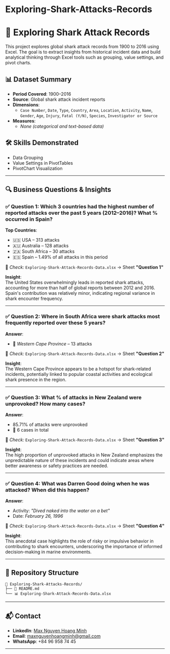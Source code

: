 # Exploring-Shark-Attacks-Records

# 🦈 Exploring Shark Attack Records

This project explores global shark attack records from 1900 to 2016 using Excel. The goal is to extract insights from historical incident data and build analytical thinking through Excel tools such as grouping, value settings, and pivot charts.

## 📊 Dataset Summary

- **Period Covered**: 1900–2016  
- **Source**: Global shark attack incident reports  
- **Dimensions**:
  - `Case Number`, `Date`, `Type`, `Country`, `Area`, `Location`, `Activity`, `Name`, `Gender`, `Age`, `Injury`, `Fatal (Y/N)`, `Species`, `Investigator or Source`
- **Measures**:
  - *None (categorical and text-based data)*

## 🛠 Skills Demonstrated

- Data Grouping
- Value Settings in PivotTables
- PivotChart Visualization

---

## 🔍 Business Questions & Insights

### ✅ Question 1: Which 3 countries had the highest number of reported attacks over the past 5 years (2012–2016)? What % occurred in Spain?

**Top Countries**:
- 🇺🇸 USA – 313 attacks  
- 🇦🇺 Australia – 128 attacks  
- 🇿🇦 South Africa – 30 attacks  
- 🇪🇸 Spain – 1.49% of all attacks in this period

📄 *Check:* `Exploring-Shark-Attack-Records-Data.xlsx` → Sheet **"Question 1"**

**Insight**:  
The United States overwhelmingly leads in reported shark attacks, accounting for more than half of global reports between 2012 and 2016. Spain's contribution was relatively minor, indicating regional variance in shark encounter frequency.

---

### ✅ Question 2: Where in South Africa were shark attacks most frequently reported over these 5 years?

**Answer**:  
- 📍 *Western Cape Province* – 13 attacks

📄 *Check:* `Exploring-Shark-Attack-Records-Data.xlsx` → Sheet **"Question 2"**

**Insight**:  
The Western Cape Province appears to be a hotspot for shark-related incidents, potentially linked to popular coastal activities and ecological shark presence in the region.

---

### ✅ Question 3: What % of attacks in New Zealand were unprovoked? How many cases?

**Answer**:  
- 85.71% of attacks were unprovoked  
- 🦈 6 cases in total

📄 *Check:* `Exploring-Shark-Attack-Records-Data.xlsx` → Sheet **"Question 3"**

**Insight**:  
The high proportion of unprovoked attacks in New Zealand emphasizes the unpredictable nature of these incidents and could indicate areas where better awareness or safety practices are needed.

---

### ✅ Question 4: What was Darren Good doing when he was attacked? When did this happen?

**Answer**:  
- Activity: *"Dived naked into the water on a bet"*  
- Date: *February 26, 1996*

📄 *Check:* `Exploring-Shark-Attack-Records-Data.xlsx` → Sheet **"Question 4"**

**Insight**:  
This anecdotal case highlights the role of risky or impulsive behavior in contributing to shark encounters, underscoring the importance of informed decision-making in marine environments.

---

## 📂 Repository Structure

```plaintext
📁 Exploring-Shark-Attacks-Records/
├── 📄 README.md
└── 📊 Exploring-Shark-Attack-Records-Data.xlsx
````

---

## 📬 Contact

* **LinkedIn**: [Max Nguyen Hoang Minh](https://www.linkedin.com/in/max-nguyen-hoang-minh)
* **Email**: [maxnguyenhoangminh@gmail.com](mailto:maxnguyenhoangminh@gmail.com)
* **WhatsApp**: +84 96 958 74 45

---

